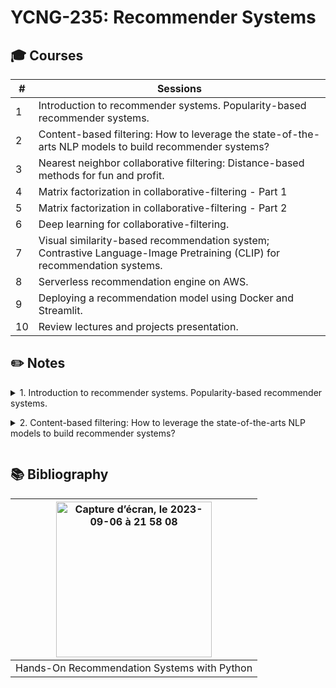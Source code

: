 # YCNG-235: Recommender Systems

## :mortar_board: Courses

| # | Sessions | 
| ------------- | ------------- |
| 1 | Introduction to recommender systems. Popularity-based recommender systems.|
| 2 | Content-based filtering: How to leverage the state-of-the-arts NLP models to build recommender systems? |
| 3 | Nearest neighbor collaborative filtering: Distance-based methods for fun and profit. |
| 4 | Matrix factorization in collaborative-filtering - Part 1 |
| 5 | Matrix factorization in collaborative-filtering - Part 2 |
| 6 | Deep learning for collaborative-filtering. |
| 7 | Visual similarity-based recommendation system; Contrastive Language-Image Pretraining (CLIP) for recommendation systems. |
| 8 | Serverless recommendation engine on AWS. |
| 9 | Deploying a recommendation model using Docker and Streamlit. |
| 10 | Review lectures and projects presentation. |


## :pencil2: Notes

<details close>
<summary>1. Introduction to recommender systems. Popularity-based recommender systems.<p></summary>

* **Recommendation systems:** Algorithms designed to suggest relevant items (articles, clothes, songs, videos, etc.) to users based on many different factors. In many industries, such as e-commerce, the usage of recommendation systems can generate a huge amount of revenue.<p>
  **1. Content-based filtering:** It is mainly based on the principle of similar contents. It creates a profile for a user or an item to characterize its nature. Content: Text, Image. Movie recommendation:
  1. Item profile: genre, actors, director, creation date, description, etc.
  2. User profile: age, gender, occupation, zip code, etc.
  
  **2. Collaborative filtering:** Nowadays, many of recommendation systems use collaborative filtering in some form. It uses similarities between users and items to make recommendations. This is done by collecting preferences from many users without requiring the creation of explicit profiles. Key assumption: If Tom and Bob share similar preference over a set of items, Bob is more likely to share Tom’s taste on a novel item than any randomly chosen user.
  1. Use-Case 1: Recommend most relevant items per user.<br><img width="495" alt="Capture d’écran, le 2023-09-07 à 11 14 43" src="https://github.com/MNLepage08/MNLepage08/assets/113123425/ff6c1e8c-ec65-4616-9424-4badc80e9508">
  2. Use-Case 2: item-to-item recommendation.<br><img width="530" alt="Capture d’écran, le 2023-09-07 à 11 14 51" src="https://github.com/MNLepage08/MNLepage08/assets/113123425/92d31e7e-0acb-43e5-81c6-390688b4e338">
  3. Use-Case 3: relevant users to a specific item.<br><img width="402" alt="Capture d’écran, le 2023-09-07 à 11 15 01" src="https://github.com/MNLepage08/MNLepage08/assets/113123425/7653da2e-c529-42e9-902b-24791642df95">

  **3. Hybrid**<br><img width="554" alt="Capture d’écran, le 2023-09-07 à 11 21 37" src="https://github.com/MNLepage08/MNLepage08/assets/113123425/cdfba381-4dd0-45f0-8a36-4c2d0e84bac5">

* **Popularity-based:** If a product is usually purchased or a video is frequently viewed by Canadian-based users, it can be suggested to any new user from Canada. It is a generic recommendation algorithm. It can be used to address user cold-start problem in collaborative filtering. [Last.fm dataset](https://www.kaggle.com/datasets/neferfufi/lastfm)

</details> 


<details close>
<summary>2. Content-based filtering: How to leverage the state-of-the-arts NLP models to build recommender systems?<p></summary>

* **Content-Based Filtering:** It is mainly based on the principle of similar contents. It creates a profile for a user or an item to characterize its nature. 

* **Main steps of Content-Based Filtering:**
  1. Feature extraction: convert text/image into numerical vectors.
  2. Compute the cosine similarity of a given item and any other items in the dataset.
  3. Pick items with the greatest cosine similarity (top-N).
 
* **Information Retrieval:** Term Frequency-Inverse Document Frequency (TF-IDF). It is often used in various natural language processing tasks, including text classification, information retrieval, and document similarity analysis. It helps in identifying important terms and reducing the impact of common and less informative words in text data. It calculates how relevant a word (t) is to a document (d) in a corpus.<br>
  **Term frequency:** frequency (count) of words in a document.<br>
  **Inverse document frequency:** how common is a word in a document.<br>

  **Example:** Review: this song is great, and it is sad. Number of words: 8. Suppose that we have 3 phrases (documents). IDF: log(# documents d / 3 documents with term t)<br>
  <img width="314" alt="Capture d’écran, le 2023-09-07 à 13 15 09" src="https://github.com/MNLepage08/MNLepage08/assets/113123425/c1251975-d7bf-430e-8a79-52442e6ddad4"><br>
  Higher TF-IDF scores indicate that a term is both frequent in a particular document (TF) and rare across the entire collection (IDF), making it a potentially important and distinctive term for that document.

* [Transformer Architecture:](https://arxiv.org/abs/1706.03762) has had a profound influence on the field of natural language processing (NLP) and various sequence-to-sequence tasks. It serves as the fundamental building block for numerous cutting-edge NLP models such as BERT, GPT, and more.<br>

  **Self-Attention Mechanism:** The core innovation of the Transformer is the self-attention mechanism. It allows the model to weigh the importance of different words in a sentence when encoding or decoding it. This enables the model to consider the context of each word in relation to all other words, regardless of their position in the sequence.<br>

  **Multi-Head Attention:** This means they perform self-attention multiple times in parallel, each time with different learned weights. This allows the model to focus on different parts of the input sequence for different tasks.<br>

  **Positional Encoding:** Since Transformers do not have a built-in understanding of word order or sentence structure like RRNs and CNNs, positional encoding is necessary to inject this sequential information into the model.

  **Encoder-Decoder Architecture:** In sequence-to- sequence tasks like machine translation, the Transformer uses an encoder-decoder architecture. The encoder processes the input sequence, while the decoder generates the output sequence. Both encoder and decoder consist of stacks of layers, each containing multi-head self-attention mechanisms and feedforward neural networks.

  **Masking**: In tasks like language modeling, a masking mechanism is used to ensure that the model attends only to previous positions and not future positions in the input sequence (Cheating proof masking).

* [Sentence Transformers:](https://www.sbert.net) Collection of several state-of-the-art pre-trained NLP models. It offers an easy approach to generate dense vector representations for sentences, paragraphs, and images. These models are built upon transformer networks. They are fine-tuned for various use-cases including semantic search, clustering, translated sentence mining, etc. 
  [GitHub](https://github.com/UKPLab/sentence-transformers), 
  [Pre-trained Models](https://www.sbert.net/docs/pretrained_models.html)

  [Universal Sentence Encoder:](https://tfhub.dev) One of Google models for sentence encoding. It summarizes any given sentence to 512-dimensional sentence embedding resulting in a generic sentence embedding that transfers universally to wide variety of NLP tasks. Encoding architectures: Deep Average Network(DAN), Transformer Encoder. [Paper](https://arxiv.org/abs/1803.11175)<br>

  **Cosine Similarity:** <br>
  <img width="297" alt="Capture d’écran, le 2023-09-07 à 14 18 48" src="https://github.com/MNLepage08/MNLepage08/assets/113123425/ef54155c-1b9e-4d21-adc3-776db3aca378">

</details> 


## :books: Bibliography

| <img width="249" alt="Capture d’écran, le 2023-09-06 à 21 58 08" src="https://github.com/MNLepage08/MNLepage08/assets/113123425/53368a31-8a49-4df3-a7f0-1d8b3b806cd3"> | 
| :-------------: | 
| Hands-On Recommendation Systems with Python | 
